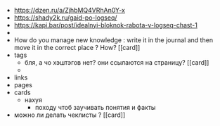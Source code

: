 - https://dzen.ru/a/ZjhbMQ4VRhAn0Y-x
- https://shady2k.ru/gaid-po-logseq/
- https://kapi.bar/post/idealnyi-bloknok-rabota-v-logseq-chast-1
-
- How do you manage new knowledge : write it in the journal and then move it in the correct place ? How? [[card]]
- tags
	- бля, а чо хэштэгов нет? они ссылаются на страницу? [[card]]
	-
- links
- pages
- cards
	- нахуя
		- походу чтоб заучивать понятия и факты
- можно ли делать чеклисты ? [[card]]